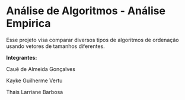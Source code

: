 # Análise de Algoritmos - Análise Empirica

<p>Esse projeto visa comparar diversos tipos de algoritmos de ordenação usando vetores de tamanhos diferentes.</p>

<p><b>Integrantes:</b></p>
<p>Cauê de Almeida Gonçalves</p>
<p>Kayke Guilherme Vertu</p>
<p>Thais Larriane Barbosa</p>
